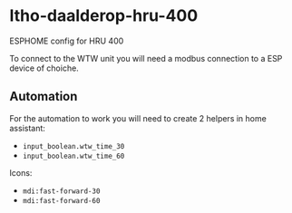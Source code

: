 # Itho-daalderop-hru-400
ESPHOME config for HRU 400

To connect to the WTW unit you will need a modbus connection to a ESP device of choiche. 

## Automation
For the automation to work you will need to create 2 helpers in home assistant:

- `input_boolean.wtw_time_30`
- `input_boolean.wtw_time_60`

Icons: 
- `mdi:fast-forward-30`
- `mdi:fast-forward-60`
